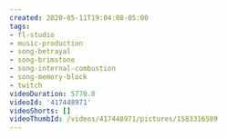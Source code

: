 ```yaml
---
created: 2020-05-11T19:04:08-05:00
tags:
- fl-studio
- music-production
- song-betrayal
- song-brimstone
- song-internal-combustion
- song-memory-block
- twitch
videoDuration: 5770.0
videoId: '417448971'
videoShorts: []
videoThumbId: /videos/417448971/pictures/1583316589
---
```

